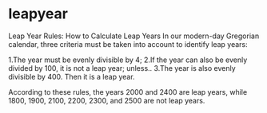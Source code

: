 # leapyear
Leap Year Rules: How to Calculate Leap Years
In our modern-day Gregorian calendar, three criteria must be taken into account to identify leap years:

1.The year must be evenly divisible by 4;
2.If the year can also be evenly divided by 100, it is not a leap year;
unless..
3.The year is also evenly divisible by 400. Then it is a leap year.

According to these rules, the years 2000 and 2400 are leap years,
while 1800, 1900, 2100, 2200, 2300, and 2500 are not leap years.
